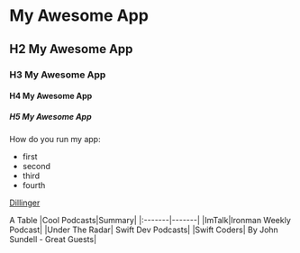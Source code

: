 # My Awesome App
## H2 My Awesome App
### H3 My Awesome App
#### H4 My Awesome App
##### H5 My Awesome App

How do you run my app:
* first
* second
* third
* fourth

[Dillinger](https://dillinger.io/)

A Table
|Cool Podcasts|Summary|
|:-------|-------|
|ImTalk|Ironman Weekly Podcast|
|Under The Radar| Swift Dev Podcasts|
|Swift Coders| By John Sundell - Great Guests|
